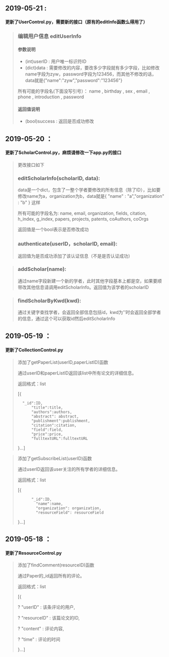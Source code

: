 ## 2019-05-21 :

#### 更新了UserControl.py，需要新的接口（原有的editInfo函数么得用了）

> ### 编辑用户信息 editUserInfo
> #### 参数说明
> + (int)userID : 用户唯一标识符ID
> + (dict)data : 需要修改的内容，要改多少字段就有多少字段，比如修改name字段为zyw，password字段为123456，而其他不修改的话，data就是{"name":"zyw","password":"123456"}
> 
> 所有可能的字段名(下面没写引号）：
> name , birthday , sex , email , phone , introduction , password
> 
> #### 返回值说明
> + (bool)success : 返回是否成功修改


## 2019-05-20 ：

#### 更新了ScholarControl.py，麻烦请修改一下app.py的接口


> 更改接口如下
>
> 
>
> ### editScholarInfo(scholarID, data):
>
> data是一个dict，包含了一整个学者要修改的所有信息（除了ID），比如要修改name为a，organization为b，data就是{ "name" : "a","organization" : "b" } 这样
>
> 所有可能的字段名为:
> name, email, organization, fields, citation, h_index, g_index, papers, projects, patents, coAuthors, coOrgs
>
> 返回值是一个bool表示是否修改成功
>
> ### authenticate(userID，scholarID, email):
>
> 返回值为是否成功添加了该认证信息（不是是否认证成功）

>
> 
>
> ### addScholar(name):
>
> 通过name字段新建一个新的学者，此时其他字段基本上都是空，如果要顺带改其他信息请调用editScholarInfo。返回值为该学者的scholarID

>
> 
>
> ### findScholarByKwd(kwd):
>
> 通过关键字查找学者，会返回全部信息包括id，kwd为''时会返回全部学者的信息，通过这个可以获取id然后editScholarInfo






## 2019-05-19 ：

#### 更新了CollectionControl.py

> 添加了getPaperList(userID,paperListID)函数
>
> 通过userID和paperListID返回该list中所有论文的详细信息。
>
> 返回格式：list
>
> [{
>
> 		"_id":ID,
> 	        "title":title,
> 	        "authors":authors,
> 	        "abstract": abstract,
> 	        "publishment":publishment,
> 	        "citation":citation,
> 	        "field":field,
> 	        "price":price,
> 	        "fulltextURL":fulltextURL
>
> }...]

> 添加了getSubscribeList(userID)函数
>
> 通过userID返回该user关注的所有学者的详细信息。
>
> 返回格式：list
>
> [{
>
> ```
> 		"_id":ID,
>         "name":name,
>         "organization": organization,
>         "resourceField": resourceField
> ```
>
> }...]





## 2019-05-18 ：

#### 更新了ResourceControl.py

>添加了findComment(resourceID)函数
>
>通过Paper的_id返回所有的评论。
>
>返回格式：list
>
>[{
>
>?	"userID" : 该条评论的用户,
>
>?	"resourceID" : 该篇论文的ID,
>
>?	"content" : 评论内容,
>
>?	"time" : 评论的时间
>
>}...]
